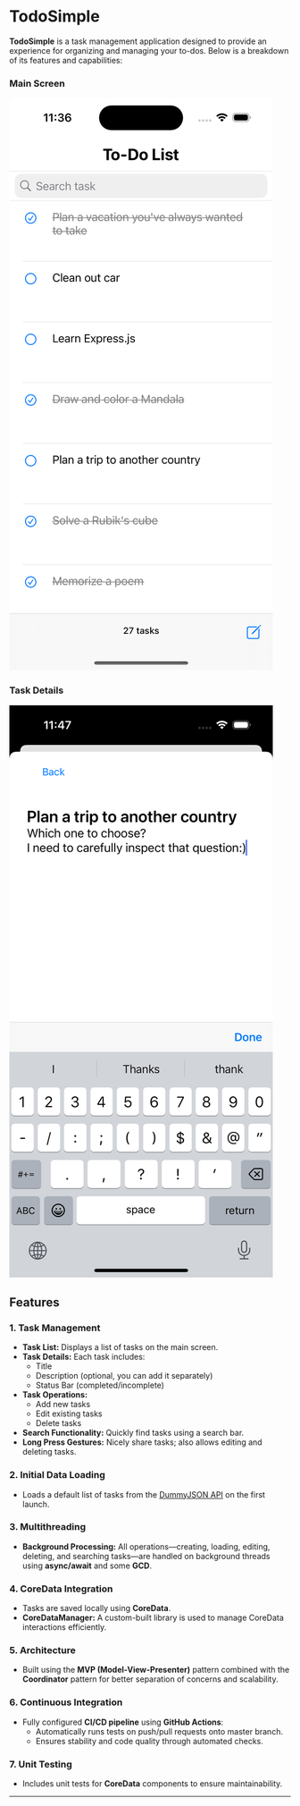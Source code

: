 # TodoSimple

**TodoSimple** is a task management application designed to provide an experience for organizing and managing your to-dos. Below is a breakdown of its features and capabilities:

### Main Screen
![Main Screen](Screenshots/screenshot1.png)

### Task Details
![Task Details](Screenshots/screenshot2.png)

## Features

### 1. Task Management
- **Task List:** Displays a list of tasks on the main screen.
- **Task Details:** Each task includes:
  - Title  
  - Description (optional, you can add it separately)  
  - Status Bar (completed/incomplete)
- **Task Operations:**
  - Add new tasks
  - Edit existing tasks
  - Delete tasks
- **Search Functionality:** Quickly find tasks using a search bar.
- **Long Press Gestures:** Nicely share tasks; also allows editing and deleting tasks.

### 2. Initial Data Loading
- Loads a default list of tasks from the [DummyJSON API](https://dummyjson.com/todos) on the first launch.

### 3. Multithreading
- **Background Processing:** All operations—creating, loading, editing, deleting, and searching tasks—are handled on background threads using **async/await** and some **GCD**.

### 4. CoreData Integration
- Tasks are saved locally using **CoreData**.
- **CoreDataManager:** A custom-built library is used to manage CoreData interactions efficiently.

### 5. Architecture
- Built using the **MVP (Model-View-Presenter)** pattern combined with the **Coordinator** pattern for better separation of concerns and scalability.

### 6. Continuous Integration
- Fully configured **CI/CD pipeline** using **GitHub Actions**:
  - Automatically runs tests on push/pull requests onto master branch.
  - Ensures stability and code quality through automated checks.

### 7. Unit Testing
- Includes unit tests for **CoreData** components to ensure maintainability.

---
